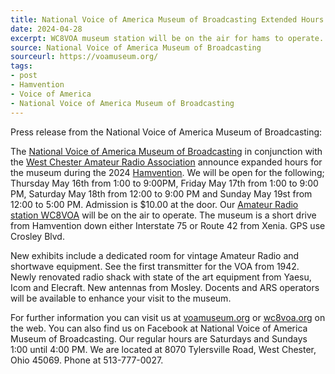 ```yaml
---
title: National Voice of America Museum of Broadcasting Extended Hours During Hamvention
date: 2024-04-28
excerpt: WC8VOA museum station will be on the air for hams to operate.
source: National Voice of America Museum of Broadcasting
sourceurl: https://voamuseum.org/
tags:
- post
- Hamvention
- Voice of America
- National Voice of America Museum of Broadcasting
---
```

Press release from the National Voice of America Museum of Broadcasting:

The [National Voice of America Museum of Broadcasting](https://voamuseum.org/) in conjunction with the [West Chester Amateur Radio Association]() announce expanded hours for the museum during the 2024 [Hamvention](https://hamvention.org/). We will be open for the following; Thursday May 16th from 1:00 to 9:00PM, Friday May 17th from 1:00 to 9:00 PM, Saturday May 18th from 12:00 to 9:00 PM and Sunday May 19st from 12:00 to 5:00 PM. Admission is $10.00 at the door. Our [Amateur Radio station WC8VOA](https://wc8voa.org/) will be on the air to operate. The museum is a short drive from Hamvention down either Interstate 75 or Route 42 from Xenia. GPS use Crosley Blvd.

New exhibits include a dedicated room for vintage Amateur Radio and shortwave equipment. See the first transmitter for the VOA from 1942. Newly renovated radio shack with state of the art equipment from Yaesu, Icom and Elecraft. New antennas from Mosley. Docents and ARS operators will be available to enhance your visit to the museum.

For further information you can visit us at [voamuseum.org](https://voamuseum.org/) or [wc8voa.org](https://wc8voa.org/) on the web. You can also find us on Facebook at National Voice of America Museum of Broadcasting. Our regular hours are Saturdays and Sundays 1:00 until 4:00 PM. We are located at 8070 Tylersville Road, West Chester, Ohio 45069. Phone at 513-777-0027.